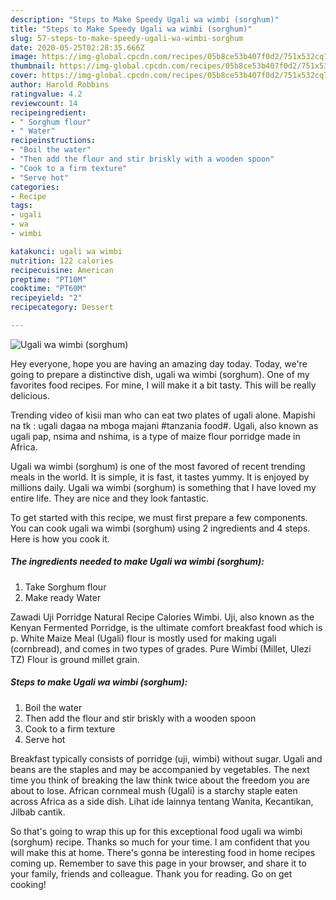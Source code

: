 ```yaml
---
description: "Steps to Make Speedy Ugali wa wimbi (sorghum)"
title: "Steps to Make Speedy Ugali wa wimbi (sorghum)"
slug: 57-steps-to-make-speedy-ugali-wa-wimbi-sorghum
date: 2020-05-25T02:28:35.666Z
image: https://img-global.cpcdn.com/recipes/05b8ce53b407f0d2/751x532cq70/ugali-wa-wimbi-sorghum-recipe-main-photo.jpg
thumbnail: https://img-global.cpcdn.com/recipes/05b8ce53b407f0d2/751x532cq70/ugali-wa-wimbi-sorghum-recipe-main-photo.jpg
cover: https://img-global.cpcdn.com/recipes/05b8ce53b407f0d2/751x532cq70/ugali-wa-wimbi-sorghum-recipe-main-photo.jpg
author: Harold Robbins
ratingvalue: 4.2
reviewcount: 14
recipeingredient:
- " Sorghum flour"
- " Water"
recipeinstructions:
- "Boil the water"
- "Then add the flour and stir briskly with a wooden spoon"
- "Cook to a firm texture"
- "Serve hot"
categories:
- Recipe
tags:
- ugali
- wa
- wimbi

katakunci: ugali wa wimbi 
nutrition: 122 calories
recipecuisine: American
preptime: "PT10M"
cooktime: "PT60M"
recipeyield: "2"
recipecategory: Dessert

---
```



![Ugali wa wimbi (sorghum)](https://img-global.cpcdn.com/recipes/05b8ce53b407f0d2/751x532cq70/ugali-wa-wimbi-sorghum-recipe-main-photo.jpg)

Hey everyone, hope you are having an amazing day today. Today, we're going to prepare a distinctive dish, ugali wa wimbi (sorghum). One of my favorites food recipes. For mine, I will make it a bit tasty. This will be really delicious.

Trending video of kisii man who can eat two plates of ugali alone. Mapishi na tk : ugali dagaa na mboga majani #tanzania food#. Ugali, also known as ugali pap, nsima and nshima, is a type of maize flour porridge made in Africa.

Ugali wa wimbi (sorghum) is one of the most favored of recent trending meals in the world. It is simple, it is fast, it tastes yummy. It is enjoyed by millions daily. Ugali wa wimbi (sorghum) is something that I have loved my entire life. They are nice and they look fantastic.


To get started with this recipe, we must first prepare a few components. You can cook ugali wa wimbi (sorghum) using 2 ingredients and 4 steps. Here is how you cook it.

##### The ingredients needed to make Ugali wa wimbi (sorghum):

1. Take  Sorghum flour
1. Make ready  Water


Zawadi Uji Porridge Natural Recipe Calories Wimbi. Uji, also known as the Kenyan Fermented Porridge, is the ultimate comfort breakfast food which is p. White Maize Meal (Ugali) flour is mostly used for making ugali (cornbread), and comes in two types of grades. Pure Wimbi (Millet, Ulezi TZ) Flour is ground millet grain. 

##### Steps to make Ugali wa wimbi (sorghum):

1. Boil the water
1. Then add the flour and stir briskly with a wooden spoon
1. Cook to a firm texture
1. Serve hot


Breakfast typically consists of porridge (uji, wimbi) without sugar. Ugali and beans are the staples and may be accompanied by vegetables. The next time you think of breaking the law think twice about the freedom you are about to lose. African cornmeal mush (Ugali) is a starchy staple eaten across Africa as a side dish. Lihat ide lainnya tentang Wanita, Kecantikan, Jilbab cantik. 

So that's going to wrap this up for this exceptional food ugali wa wimbi (sorghum) recipe. Thanks so much for your time. I am confident that you will make this at home. There's gonna be interesting food in home recipes coming up. Remember to save this page in your browser, and share it to your family, friends and colleague. Thank you for reading. Go on get cooking!
